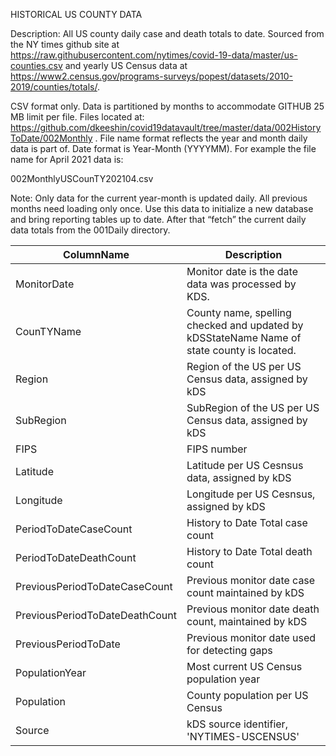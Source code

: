 HISTORICAL US COUNTY DATA

Description:  All US county daily case and death totals to date.  Sourced from the NY times github site at  
https://raw.githubusercontent.com/nytimes/covid-19-data/master/us-counties.csv and yearly US Census data 
at https://www2.census.gov/programs-surveys/popest/datasets/2010-2019/counties/totals/.

CSV format only.  Data is partitioned by months to accommodate GITHUB 25 MB limit per file.    Files located at:
https://github.com/dkeeshin/covid19datavault/tree/master/data/002HistoryToDate/002Monthly . File name format
reflects the year and month daily data is part of.  Date format is Year-Month (YYYYMM).  For example the file name for April 2021 data is:

002MonthlyUSCounTY202104.csv

Note:  Only data for the current year-month is updated daily.  All previous months need loading only once. Use this data to initialize a new database and bring reporting tables up to date.  After that “fetch” the current daily data totals from the 001Daily directory.


| ColumnName | Description |
| ---------- | ----------- |
| MonitorDate | Monitor date is the date data was processed by KDS. |
| CounTYName | County name, spelling checked and updated by kDSStateName  Name of state county is located. |
| Region | Region of the US per US Census data, assigned by kDS |
| SubRegion | SubRegion of the US per US Census data, assigned by kDS |
| FIPS | FIPS number |
| Latitude | Latitude per US Cesnsus data, assigned by kDS |
| Longitude | Longitude per US Cesnsus, assigned by kDS |
| PeriodToDateCaseCount | History to Date Total case count |
| PeriodToDateDeathCount | History to Date Total death count |
| PreviousPeriodToDateCaseCount | Previous monitor date case count maintained by kDS |
| PreviousPeriodToDateDeathCount | Previous monitor date death count, maintained by kDS |
| PreviousPeriodToDate | Previous monitor date used for detecting gaps |
| PopulationYear | Most current US Census population year |
| Population | County population per US Census |
| Source | kDS source identifier, 'NYTIMES-USCENSUS' |

